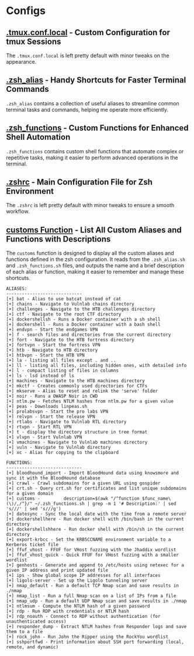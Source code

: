 # Configs

## [.tmux.conf.local](./.tmux.conf.local) - Custom Configuration for tmux Sessions

The `.tmux.conf.local` is left pretty default with minor tweaks on the appearance.

## [.zsh_alias](./.zsh_alias.sh) - Handy Shortcuts for Faster Terminal Commands

`.zsh_alias` contains a collection of useful aliases to streamline common terminal tasks and commands, helping me operate more efficiently. 

## [.zsh_functions](./.zsh_functions.sh) - Custom Functions for Enhanced Shell Automation

`.zsh_functions` contains custom shell functions that automate complex or repetitive tasks, making it easier to perform advanced operations in the terminal. 


## [.zshrc](./.zshrc) - Main Configuration File for Zsh Environment

The `.zshrc` is left pretty default with minor tweaks to ensure a smooth workflow. 

## [customs Function](https://github.com/Yeeb1/shelf/blob/ebf6a7a7120cd97a49036cb7013ff817892ad6a0/configs/.zsh_functions.sh#L1) - List All Custom Aliases and Functions with Descriptions

The `customs` function is designed to display all the custom aliases and functions defined in the zsh configuration. It reads from the `.zsh_alias.sh` and `.zsh_functions.sh` files, and outputs the name and a brief description of each alias or function, making it easier to remember and manage these shortcuts.

```
ALIASES:
-----------------------------
[+] bat - Alias to use batcat instead of cat
[+] chains - Navigate to Vulnlab chains directory
[+] challenges - Navigate to the HTB challenges directory
[+] ctf - Navigate to the root CTF directory
[+] dockershellsh - Runs a Docker container with a sh shell
[+] dockershell - Runs a Docker container with a bash shell
[+] endvpn - Start the endgames VPN
[+] f - search files and directories from the current directory
[+] fort - Navigate to the HTB fortress directory
[+] fortvpn - Start the fortress VPN
[+] htb - Navigate to HTB directory
[+] htbvpn - Start the HTB VPN
[+] la - listing all files except . and ..
[+] ll - listing all files, including hidden ones, with detailed info
[+] l - compact listing of files in columns
[+] ls - lsd instead of ls
[+] machines - Navigate to the HTB machines directory
[+] mkctf - Creates commonly used directories for CTFs
[+] mkserve - Alias to reset and relink the 'serve' folder
[+] noir - Runs a OWASP Noir in CWD
[+] ntlm.pw - Fetches NTLM hashes from ntlm.pw for a given value
[+] peas - Downloads linpeas.sh
[+] prolabsvpn - Start the pro labs VPN
[+] relvpn - Start the release VPN
[+] rtlabs - Navigate to Vulnlab RTL directory
[+] rtvpn - Start RTL VPN
[+] t - display the directory structure in tree format
[+] vlvpn - Start Vulnlab VPN
[+] vmachines - Navigate to Vulnlab machines directory
[+] vuln - Navigate to Vulnlab directory
[+] xc - Alias for copying to the clipboard

FUNCTIONS:
-----------------------------
[+] bloodhound_import - Import BloodHound data using knowsmore and sync it with the BloodHound database
[+] crawl - Crawl subdomains for a given URL using gospider
[+] crt.sh - Query crt.sh for certificates and list unique subdomains for a given domain
[+] customs -         description=$(awk "/^function $func_name\(\)/,/^}/" ~/.zsh_functions.sh | grep -m 1 '# Description:' | sed 's///' | sed 's///g')
[+] datesync - Sync the local date with the time from a remote server
[+] dockershellhere - Run docker shell with /bin/bash in the current directory
[+] dockershellshhere - Run docker shell with /bin/sh in the current directory
[+] export-krbcc - Set the KRB5CCNAME environment variable to a Kerberos ticket file
[+] ffuf_vhost - FFUF for VHost fuzzing with the Jhaddix wordlist
[+] ffuf_vhost_quick - Quick FFUF for VHost fuzzing with a smaller wordlist
[+] genhosts - Generate and append to /etc/hosts using netexec for a given IP address and print updated file
[+] ips - Show global scope IP addresses for all interfaces
[+] ligolo-server - Set up the Ligolo tunneling server
[+] nmap_default - Run a default TCP Nmap scan and save results in ./nmap
[+] nmap_list - Run a full Nmap scan on a list of IPs from a file
[+] nmap_udp - Run a default UDP Nmap scan and save results in ./nmap
[+] ntlmsum - Compute the NTLM hash of a given password
[+] rdp - Run RDP with credentials or NTLM hash
[+] rdp_noauth - Connect to RDP without authentication (for unauthenticated access)
[+] responder_dump - Extract NTLM hashes from Responder logs and save them to a file
[+] rock_john - Run John the Ripper using the RockYou wordlist
[+] sshportfwd - Print information about SSH port forwarding (local, remote, and dynamic)                                                                         
```
